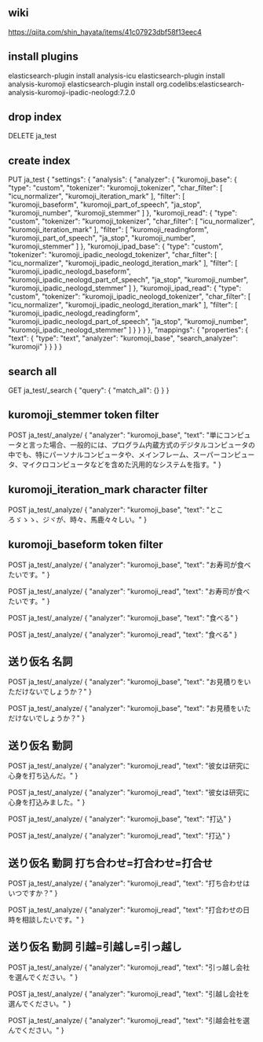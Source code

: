## wiki
https://qiita.com/shin_hayata/items/41c07923dbf58f13eec4

## install plugins
elasticsearch-plugin install analysis-icu
elasticsearch-plugin install analysis-kuromoji
elasticsearch-plugin install org.codelibs:elasticsearch-analysis-kuromoji-ipadic-neologd:7.2.0

## drop index
DELETE ja_test

## create index
PUT ja_test
{
  "settings": {
    "analysis": {
      "analyzer": {
        "kuromoji_base": {
          "type":      "custom",
          "tokenizer": "kuromoji_tokenizer",
          "char_filter": [
            "icu_normalizer",
            "kuromoji_iteration_mark"
          ],
          "filter": [
            "kuromoji_baseform",
            "kuromoji_part_of_speech",
            "ja_stop",
            "kuromoji_number",
            "kuromoji_stemmer"
          ]
        },
        "kuromoji_read": {
          "type":      "custom",
          "tokenizer": "kuromoji_tokenizer",
          "char_filter": [
            "icu_normalizer",
            "kuromoji_iteration_mark"
          ],
          "filter": [
            "kuromoji_readingform",
            "kuromoji_part_of_speech",
            "ja_stop",
            "kuromoji_number",
            "kuromoji_stemmer"
          ]
        },
        "kuromoji_ipad_base": {
          "type":      "custom",
          "tokenizer": "kuromoji_ipadic_neologd_tokenizer",
          "char_filter": [
            "icu_normalizer",
            "kuromoji_ipadic_neologd_iteration_mark"
          ],
          "filter": [
            "kuromoji_ipadic_neologd_baseform",
            "kuromoji_ipadic_neologd_part_of_speech",
            "ja_stop",
            "kuromoji_number",
            "kuromoji_ipadic_neologd_stemmer"
          ]
        },
        "kuromoji_ipad_read": {
          "type":      "custom",
          "tokenizer": "kuromoji_ipadic_neologd_tokenizer",
          "char_filter": [
            "icu_normalizer",
            "kuromoji_ipadic_neologd_iteration_mark"
          ],
          "filter": [
            "kuromoji_ipadic_neologd_readingform",
            "kuromoji_ipadic_neologd_part_of_speech",
            "ja_stop",
            "kuromoji_number",
            "kuromoji_ipadic_neologd_stemmer"
          ]
        }
      }
    }
  },
  "mappings": {
    "properties": {
      "text": {
        "type": "text",
        "analyzer": "kuromoji_base",
        "search_analyzer": "kuromoji"
      }
    }
  }
}

## search all
GET ja_test/_search
{
	"query": {
		"match_all": {}
	}
}

## kuromoji_stemmer token filter
POST ja_test/_analyze/
{
  "analyzer": "kuromoji_base",
  "text": "単にコンピュータと言った場合、一般的には、プログラム内蔵方式のデジタルコンピュータの中でも、特にパーソナルコンピュータや、メインフレーム、スーパーコンピュータ、マイクロコンピュータなどを含めた汎用的なシステムを指す。"
}

## kuromoji_iteration_mark character filter
POST ja_test/_analyze/
{
  "analyzer": "kuromoji_base",
  "text": "ところゞゝゝ、ジヾが、時々、馬鹿々々しい。"
}

## kuromoji_baseform token filter
POST ja_test/_analyze/
{
  "analyzer": "kuromoji_base",
  "text": "お寿司が食べたいです。"
}

POST ja_test/_analyze/
{
  "analyzer": "kuromoji_read",
  "text": "お寿司が食べたいです。"
}

POST ja_test/_analyze/
{
  "analyzer": "kuromoji_base",
  "text": "食べる"
}

POST ja_test/_analyze/
{
  "analyzer": "kuromoji_read",
  "text": "食べる"
}

## 送り仮名 名詞
POST ja_test/_analyze/
{
  "analyzer": "kuromoji_base",
  "text": "お見積りをいただけないでしょうか？"
}

POST ja_test/_analyze/
{
  "analyzer": "kuromoji_base",
  "text": "お見積をいただけないでしょうか？"
}

## 送り仮名 動詞
POST ja_test/_analyze/
{
  "analyzer": "kuromoji_read",
  "text": "彼女は研究に心身を打ち込んだ。"
}

POST ja_test/_analyze/
{
  "analyzer": "kuromoji_read",
  "text": "彼女は研究に心身を打込みました。"
}

POST ja_test/_analyze/
{
  "analyzer": "kuromoji_base",
  "text": "打込"
}

POST ja_test/_analyze/
{
  "analyzer": "kuromoji_read",
  "text": "打込"
}

## 送り仮名 動詞 打ち合わせ=打合わせ=打合せ
POST ja_test/_analyze/
{
  "analyzer": "kuromoji_read",
  "text": "打ち合わせはいつですか？"
}

POST ja_test/_analyze/
{
  "analyzer": "kuromoji_read",
  "text": "打合わせの日時を相談したいです。"
}

## 送り仮名 動詞 引越=引越し=引っ越し
POST ja_test/_analyze/
{
  "analyzer": "kuromoji_read",
  "text": "引っ越し会社を選んでください。"
}

POST ja_test/_analyze/
{
  "analyzer": "kuromoji_read",
  "text": "引越し会社を選んでください。"
}

POST ja_test/_analyze/
{
  "analyzer": "kuromoji_read",
  "text": "引越会社を選んでください。"
}

